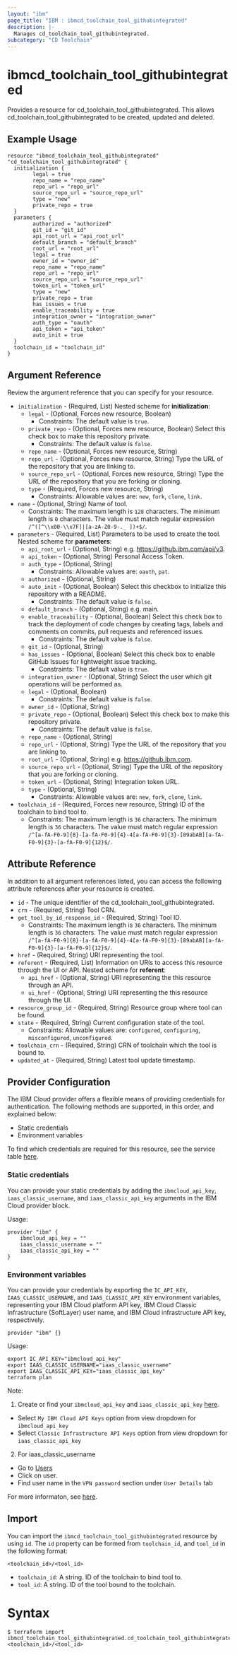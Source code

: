 ```yaml
---
layout: "ibm"
page_title: "IBM : ibmcd_toolchain_tool_githubintegrated"
description: |-
  Manages cd_toolchain_tool_githubintegrated.
subcategory: "CD Toolchain"
---
```


# ibmcd_toolchain_tool_githubintegrated

Provides a resource for cd_toolchain_tool_githubintegrated. This allows cd_toolchain_tool_githubintegrated to be created, updated and deleted.

## Example Usage

```hcl
resource "ibmcd_toolchain_tool_githubintegrated" "cd_toolchain_tool_githubintegrated" {
  initialization {
		legal = true
		repo_name = "repo_name"
		repo_url = "repo_url"
		source_repo_url = "source_repo_url"
		type = "new"
		private_repo = true
  }
  parameters {
		authorized = "authorized"
		git_id = "git_id"
		api_root_url = "api_root_url"
		default_branch = "default_branch"
		root_url = "root_url"
		legal = true
		owner_id = "owner_id"
		repo_name = "repo_name"
		repo_url = "repo_url"
		source_repo_url = "source_repo_url"
		token_url = "token_url"
		type = "new"
		private_repo = true
		has_issues = true
		enable_traceability = true
		integration_owner = "integration_owner"
		auth_type = "oauth"
		api_token = "api_token"
		auto_init = true
  }
  toolchain_id = "toolchain_id"
}
```

## Argument Reference

Review the argument reference that you can specify for your resource.

* `initialization` - (Required, List) 
Nested scheme for **initialization**:
	* `legal` - (Optional, Forces new resource, Boolean)
	  * Constraints: The default value is `true`.
	* `private_repo` - (Optional, Forces new resource, Boolean) Select this check box to make this repository private.
	  * Constraints: The default value is `false`.
	* `repo_name` - (Optional, Forces new resource, String)
	* `repo_url` - (Optional, Forces new resource, String) Type the URL of the repository that you are linking to.
	* `source_repo_url` - (Optional, Forces new resource, String) Type the URL of the repository that you are forking or cloning.
	* `type` - (Required, Forces new resource, String)
	  * Constraints: Allowable values are: `new`, `fork`, `clone`, `link`.
* `name` - (Optional, String) Name of tool.
  * Constraints: The maximum length is `128` characters. The minimum length is `0` characters. The value must match regular expression `/^([^\\x00-\\x7F]|[a-zA-Z0-9-._ ])+$/`.
* `parameters` - (Required, List) Parameters to be used to create the tool.
Nested scheme for **parameters**:
	* `api_root_url` - (Optional, String) e.g. https://github.ibm.com/api/v3.
	* `api_token` - (Optional, String) Personal Access Token.
	* `auth_type` - (Optional, String)
	  * Constraints: Allowable values are: `oauth`, `pat`.
	* `authorized` - (Optional, String)
	* `auto_init` - (Optional, Boolean) Select this checkbox to initialize this repository with a README.
	  * Constraints: The default value is `false`.
	* `default_branch` - (Optional, String) e.g. main.
	* `enable_traceability` - (Optional, Boolean) Select this check box to track the deployment of code changes by creating tags, labels and comments on commits, pull requests and referenced issues.
	  * Constraints: The default value is `false`.
	* `git_id` - (Optional, String)
	* `has_issues` - (Optional, Boolean) Select this check box to enable GitHub Issues for lightweight issue tracking.
	  * Constraints: The default value is `true`.
	* `integration_owner` - (Optional, String) Select the user which git operations will be performed as.
	* `legal` - (Optional, Boolean)
	  * Constraints: The default value is `false`.
	* `owner_id` - (Optional, String)
	* `private_repo` - (Optional, Boolean) Select this check box to make this repository private.
	  * Constraints: The default value is `false`.
	* `repo_name` - (Optional, String)
	* `repo_url` - (Optional, String) Type the URL of the repository that you are linking to.
	* `root_url` - (Optional, String) e.g. https://github.ibm.com.
	* `source_repo_url` - (Optional, String) Type the URL of the repository that you are forking or cloning.
	* `token_url` - (Optional, String) Integration token URL.
	* `type` - (Optional, String)
	  * Constraints: Allowable values are: `new`, `fork`, `clone`, `link`.
* `toolchain_id` - (Required, Forces new resource, String) ID of the toolchain to bind tool to.
  * Constraints: The maximum length is `36` characters. The minimum length is `36` characters. The value must match regular expression `/^[a-fA-F0-9]{8}-[a-fA-F0-9]{4}-4[a-fA-F0-9]{3}-[89abAB][a-fA-F0-9]{3}-[a-fA-F0-9]{12}$/`.

## Attribute Reference

In addition to all argument references listed, you can access the following attribute references after your resource is created.

* `id` - The unique identifier of the cd_toolchain_tool_githubintegrated.
* `crn` - (Required, String) Tool CRN.
* `get_tool_by_id_response_id` - (Required, String) Tool ID.
  * Constraints: The maximum length is `36` characters. The minimum length is `36` characters. The value must match regular expression `/^[a-fA-F0-9]{8}-[a-fA-F0-9]{4}-4[a-fA-F0-9]{3}-[89abAB][a-fA-F0-9]{3}-[a-fA-F0-9]{12}$/`.
* `href` - (Required, String) URI representing the tool.
* `referent` - (Required, List) Information on URIs to access this resource through the UI or API.
Nested scheme for **referent**:
	* `api_href` - (Optional, String) URI representing the this resource through an API.
	* `ui_href` - (Optional, String) URI representing the this resource through the UI.
* `resource_group_id` - (Required, String) Resource group where tool can be found.
* `state` - (Required, String) Current configuration state of the tool.
  * Constraints: Allowable values are: `configured`, `configuring`, `misconfigured`, `unconfigured`.
* `toolchain_crn` - (Required, String) CRN of toolchain which the tool is bound to.
* `updated_at` - (Required, String) Latest tool update timestamp.

## Provider Configuration

The IBM Cloud provider offers a flexible means of providing credentials for authentication. The following methods are supported, in this order, and explained below:

- Static credentials
- Environment variables

To find which credentials are required for this resource, see the service table [here](https://cloud.ibm.com/docs/ibm-cloud-provider-for-terraform?topic=ibm-cloud-provider-for-terraform-provider-reference#required-parameters).

### Static credentials

You can provide your static credentials by adding the `ibmcloud_api_key`, `iaas_classic_username`, and `iaas_classic_api_key` arguments in the IBM Cloud provider block.

Usage:
```
provider "ibm" {
    ibmcloud_api_key = ""
    iaas_classic_username = ""
    iaas_classic_api_key = ""
}
```

### Environment variables

You can provide your credentials by exporting the `IC_API_KEY`, `IAAS_CLASSIC_USERNAME`, and `IAAS_CLASSIC_API_KEY` environment variables, representing your IBM Cloud platform API key, IBM Cloud Classic Infrastructure (SoftLayer) user name, and IBM Cloud infrastructure API key, respectively.

```
provider "ibm" {}
```

Usage:
```
export IC_API_KEY="ibmcloud_api_key"
export IAAS_CLASSIC_USERNAME="iaas_classic_username"
export IAAS_CLASSIC_API_KEY="iaas_classic_api_key"
terraform plan
```

Note:

1. Create or find your `ibmcloud_api_key` and `iaas_classic_api_key` [here](https://cloud.ibm.com/iam/apikeys).
  - Select `My IBM Cloud API Keys` option from view dropdown for `ibmcloud_api_key`
  - Select `Classic Infrastructure API Keys` option from view dropdown for `iaas_classic_api_key`
2. For iaas_classic_username
  - Go to [Users](https://cloud.ibm.com/iam/users)
  - Click on user.
  - Find user name in the `VPN password` section under `User Details` tab

For more informaton, see [here](https://registry.terraform.io/providers/IBM-Cloud/ibm/latest/docs#authentication).

## Import

You can import the `ibmcd_toolchain_tool_githubintegrated` resource by using `id`.
The `id` property can be formed from `toolchain_id`, and `tool_id` in the following format:

```
<toolchain_id>/<tool_id>
```
* `toolchain_id`: A string. ID of the toolchain to bind tool to.
* `tool_id`: A string. ID of the tool bound to the toolchain.

# Syntax
```
$ terraform import ibmcd_toolchain_tool_githubintegrated.cd_toolchain_tool_githubintegrated <toolchain_id>/<tool_id>
```
